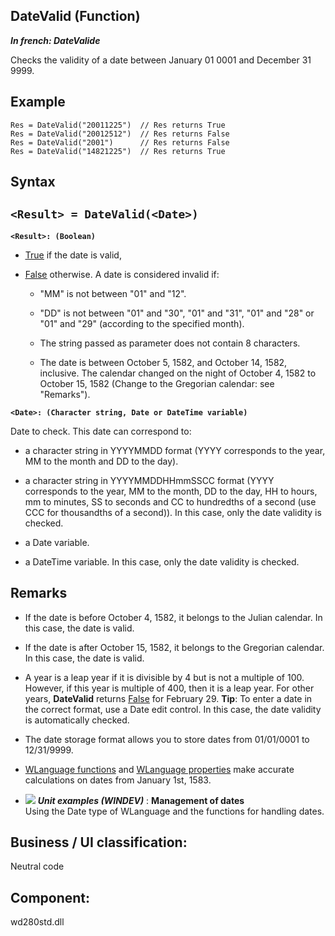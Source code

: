 
## DateValid (Function)

***In french: DateValide***



<a name="XUse"></a>
<a name="Use"></a>
<a name="description"></a>
Checks the validity of a date between January 01 0001 and December 31 9999.






<a name="Example1"></a>
<a name="sample_code"></a>

## Example


```wl
Res = DateValid("20011225")  // Res returns True
Res = DateValid("20012512")  // Res returns False
Res = DateValid("2001")      // Res returns False
Res = DateValid("14821225")  // Res returns True
```

<a name="XSYNTAX"></a>
<a name="SYNTAX1"></a>

## Syntax

`<Result> = DateValid(<Date>)`
---

**`<Result>: (Boolean)`**



- <u><u><u><u>True</u></u></u></u> if the date is valid, 

- <u><u><u><u>False</u></u></u></u> otherwise. A date is considered invalid if:

	- "MM" is not between "01" and "12".

	- "DD" is not between "01" and "30", "01" and "31", "01" and "28" or "01" and "29" (according to the specified month).

	- The string passed as parameter does not contain 8 characters.

	- The date is between October 5, 1582, and October 14, 1582, inclusive. The calendar changed on the night of October 4, 1582 to October 15, 1582 (Change to the Gregorian calendar: see "Remarks").







**`<Date>: (Character string, Date or DateTime variable)`**

Date to check. This date can correspond to: 

- a character string in YYYYMMDD format (YYYY corresponds to the year, MM to the month and DD to the day).  

- a character string in YYYYMMDDHHmmSSCC format (YYYY corresponds to the year, MM to the month, DD to the day, HH to hours, mm to minutes, SS to seconds and CC to hundredths of a second (use CCC for thousandths of a second)). In this case, only the date validity is checked.

- a Date variable. 

- a DateTime variable. In this case, only the date validity is checked.






<a name="NOTE0"></a>
<a name="NOTE0_1"></a>

## Remarks


- If the date is before October 4, 1582, it belongs to the Julian calendar. In this case, the date is valid.

- If the date is after October 15, 1582, it belongs to the Gregorian calendar. In this case, the date is valid.

- A year is a leap year if it is divisible by 4 but is not a multiple of 100. However, if this year is multiple of 400, then it is a leap year. For other years, **DateValid** returns <u><u><u><u>False</u></u></u></u> for February 29.
	**Tip**: To enter a date in the correct format, use a Date edit control. In this case, the date validity is automatically checked.

- The date storage format allows you to store dates from 01/01/0001 to 12/31/9999.

- [WLanguage functions](../WDLang1/3027029.md) and [WLanguage properties](../Proprietes/2514010.md) make accurate calculations on dates from January 1st, 1583.  





- ![](https://doc.pcsoft.fr/en-US/images/image.awp?langid=3&name=Managementofdates.gif) ***Unit examples (WINDEV)*** : **Management of dates** <br>Using the Date type of WLanguage and the functions for handling dates.



<a name="XComponent"></a>

## Business / UI classification:
Neutral code
## Component:
wd280std.dll
